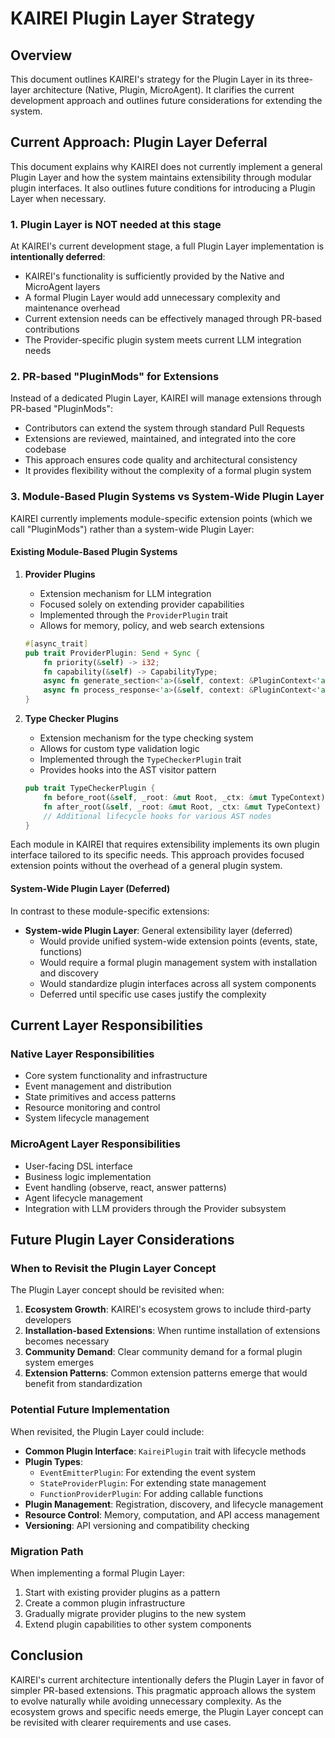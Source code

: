# KAIREI Plugin Layer Strategy

## Overview

This document outlines KAIREI's strategy for the Plugin Layer in its three-layer architecture (Native, Plugin, MicroAgent). It clarifies the current development approach and outlines future considerations for extending the system.

## Current Approach: Plugin Layer Deferral

This document explains why KAIREI does not currently implement a general Plugin Layer and how the system maintains extensibility through modular plugin interfaces. It also outlines future conditions for introducing a Plugin Layer when necessary.

### 1. Plugin Layer is NOT needed at this stage

At KAIREI's current development stage, a full Plugin Layer implementation is **intentionally deferred**:

- KAIREI's functionality is sufficiently provided by the Native and MicroAgent layers
- A formal Plugin Layer would add unnecessary complexity and maintenance overhead
- Current extension needs can be effectively managed through PR-based contributions
- The Provider-specific plugin system meets current LLM integration needs

### 2. PR-based "PluginMods" for Extensions

Instead of a dedicated Plugin Layer, KAIREI will manage extensions through PR-based "PluginMods":

- Contributors can extend the system through standard Pull Requests
- Extensions are reviewed, maintained, and integrated into the core codebase
- This approach ensures code quality and architectural consistency
- It provides flexibility without the complexity of a formal plugin system

### 3. Module-Based Plugin Systems vs System-Wide Plugin Layer

KAIREI currently implements module-specific extension points (which we call "PluginMods") rather than a system-wide Plugin Layer:

#### Existing Module-Based Plugin Systems

1. **Provider Plugins**
   - Extension mechanism for LLM integration
   - Focused solely on extending provider capabilities
   - Implemented through the `ProviderPlugin` trait
   - Allows for memory, policy, and web search extensions

   ```rust
   #[async_trait]
   pub trait ProviderPlugin: Send + Sync {
       fn priority(&self) -> i32;
       fn capability(&self) -> CapabilityType;
       async fn generate_section<'a>(&self, context: &PluginContext<'a>) -> ProviderResult<Section>;
       async fn process_response<'a>(&self, context: &PluginContext<'a>, response: &LLMResponse) -> ProviderResult<()>;
   }
   ```

2. **Type Checker Plugins**
   - Extension mechanism for the type checking system
   - Allows for custom type validation logic
   - Implemented through the `TypeCheckerPlugin` trait
   - Provides hooks into the AST visitor pattern

   ```rust
   pub trait TypeCheckerPlugin {
       fn before_root(&self, _root: &mut Root, _ctx: &mut TypeContext) -> TypeCheckResult<()> { Ok(()) }
       fn after_root(&self, _root: &mut Root, _ctx: &mut TypeContext) -> TypeCheckResult<()> { Ok(()) }
       // Additional lifecycle hooks for various AST nodes
   }
   ```

Each module in KAIREI that requires extensibility implements its own plugin interface tailored to its specific needs. This approach provides focused extension points without the overhead of a general plugin system.

#### System-Wide Plugin Layer (Deferred)

In contrast to these module-specific extensions:

- **System-wide Plugin Layer**: General extensibility layer (deferred)
  - Would provide unified system-wide extension points (events, state, functions)
  - Would require a formal plugin management system with installation and discovery
  - Would standardize plugin interfaces across all system components
  - Deferred until specific use cases justify the complexity

## Current Layer Responsibilities

### Native Layer Responsibilities

- Core system functionality and infrastructure
- Event management and distribution
- State primitives and access patterns
- Resource monitoring and control
- System lifecycle management

### MicroAgent Layer Responsibilities

- User-facing DSL interface
- Business logic implementation
- Event handling (observe, react, answer patterns)
- Agent lifecycle management
- Integration with LLM providers through the Provider subsystem

## Future Plugin Layer Considerations

### When to Revisit the Plugin Layer Concept

The Plugin Layer concept should be revisited when:

1. **Ecosystem Growth**: KAIREI's ecosystem grows to include third-party developers
2. **Installation-based Extensions**: When runtime installation of extensions becomes necessary
3. **Community Demand**: Clear community demand for a formal plugin system emerges
4. **Extension Patterns**: Common extension patterns emerge that would benefit from standardization

### Potential Future Implementation

When revisited, the Plugin Layer could include:

- **Common Plugin Interface**: `KaireiPlugin` trait with lifecycle methods
- **Plugin Types**:
  - `EventEmitterPlugin`: For extending the event system
  - `StateProviderPlugin`: For extending state management
  - `FunctionProviderPlugin`: For adding callable functions
- **Plugin Management**: Registration, discovery, and lifecycle management
- **Resource Control**: Memory, computation, and API access management
- **Versioning**: API versioning and compatibility checking

### Migration Path

When implementing a formal Plugin Layer:

1. Start with existing provider plugins as a pattern
2. Create a common plugin infrastructure
3. Gradually migrate provider plugins to the new system
4. Extend plugin capabilities to other system components

## Conclusion

KAIREI's current architecture intentionally defers the Plugin Layer in favor of simpler PR-based extensions. This pragmatic approach allows the system to evolve naturally while avoiding unnecessary complexity. As the ecosystem grows and specific needs emerge, the Plugin Layer concept can be revisited with clearer requirements and use cases.